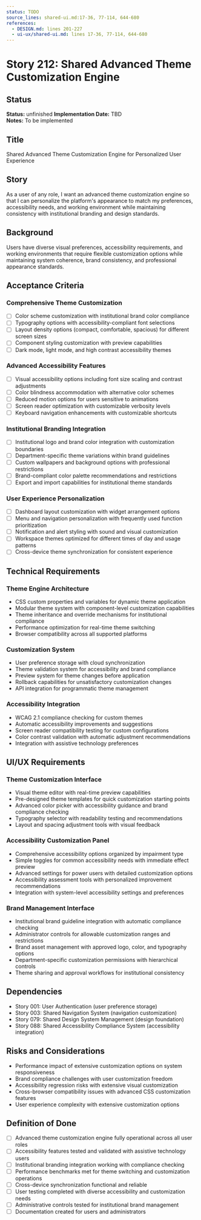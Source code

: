 ```yaml
---
status: TODO
source_lines: shared-ui.md:17-36, 77-114, 644-680
references:
  - DESIGN.md: lines 201-227
  - ui-ux/shared-ui.md: lines 17-36, 77-114, 644-680
---
```

# Story 212: Shared Advanced Theme Customization Engine

## Status
**Status:** unfinished
**Implementation Date:** TBD  
**Notes:** To be implemented

## Title
Shared Advanced Theme Customization Engine for Personalized User Experience

## Story
As a user of any role, I want an advanced theme customization engine so that I can personalize the platform's appearance to match my preferences, accessibility needs, and working environment while maintaining consistency with institutional branding and design standards.

## Background
Users have diverse visual preferences, accessibility requirements, and working environments that require flexible customization options while maintaining system coherence, brand consistency, and professional appearance standards.

## Acceptance Criteria

### Comprehensive Theme Customization
- [ ] Color scheme customization with institutional brand color compliance
- [ ] Typography options with accessibility-compliant font selections
- [ ] Layout density options (compact, comfortable, spacious) for different screen sizes
- [ ] Component styling customization with preview capabilities
- [ ] Dark mode, light mode, and high contrast accessibility themes

### Advanced Accessibility Features
- [ ] Visual accessibility options including font size scaling and contrast adjustments
- [ ] Color blindness accommodation with alternative color schemes
- [ ] Reduced motion options for users sensitive to animations
- [ ] Screen reader optimization with customizable verbosity levels
- [ ] Keyboard navigation enhancements with customizable shortcuts

### Institutional Branding Integration
- [ ] Institutional logo and brand color integration with customization boundaries
- [ ] Department-specific theme variations within brand guidelines
- [ ] Custom wallpapers and background options with professional restrictions
- [ ] Brand-compliant color palette recommendations and restrictions
- [ ] Export and import capabilities for institutional theme standards

### User Experience Personalization
- [ ] Dashboard layout customization with widget arrangement options
- [ ] Menu and navigation personalization with frequently used function prioritization
- [ ] Notification and alert styling with sound and visual customization
- [ ] Workspace themes optimized for different times of day and usage patterns
- [ ] Cross-device theme synchronization for consistent experience

## Technical Requirements

### Theme Engine Architecture
- CSS custom properties and variables for dynamic theme application
- Modular theme system with component-level customization capabilities
- Theme inheritance and override mechanisms for institutional compliance
- Performance optimization for real-time theme switching
- Browser compatibility across all supported platforms

### Customization System
- User preference storage with cloud synchronization
- Theme validation system for accessibility and brand compliance
- Preview system for theme changes before application
- Rollback capabilities for unsatisfactory customization changes
- API integration for programmatic theme management

### Accessibility Integration
- WCAG 2.1 compliance checking for custom themes
- Automatic accessibility improvements and suggestions
- Screen reader compatibility testing for custom configurations
- Color contrast validation with automatic adjustment recommendations
- Integration with assistive technology preferences

## UI/UX Requirements

### Theme Customization Interface
- Visual theme editor with real-time preview capabilities
- Pre-designed theme templates for quick customization starting points
- Advanced color picker with accessibility guidance and brand compliance checking
- Typography selector with readability testing and recommendations
- Layout and spacing adjustment tools with visual feedback

### Accessibility Customization Panel
- Comprehensive accessibility options organized by impairment type
- Simple toggles for common accessibility needs with immediate effect preview
- Advanced settings for power users with detailed customization options
- Accessibility assessment tools with personalized improvement recommendations
- Integration with system-level accessibility settings and preferences

### Brand Management Interface
- Institutional brand guideline integration with automatic compliance checking
- Administrator controls for allowable customization ranges and restrictions
- Brand asset management with approved logo, color, and typography options
- Department-specific customization permissions with hierarchical controls
- Theme sharing and approval workflows for institutional consistency

## Dependencies
- Story 001: User Authentication (user preference storage)
- Story 003: Shared Navigation System (navigation customization)
- Story 079: Shared Design System Management (design foundation)
- Story 088: Shared Accessibility Compliance System (accessibility integration)

## Risks and Considerations
- Performance impact of extensive customization options on system responsiveness
- Brand compliance challenges with user customization freedom
- Accessibility regression risks with extensive visual customization
- Cross-browser compatibility issues with advanced CSS customization features
- User experience complexity with extensive customization options

## Definition of Done
- [ ] Advanced theme customization engine fully operational across all user roles
- [ ] Accessibility features tested and validated with assistive technology users
- [ ] Institutional branding integration working with compliance checking
- [ ] Performance benchmarks met for theme switching and customization operations
- [ ] Cross-device synchronization functional and reliable
- [ ] User testing completed with diverse accessibility and customization needs
- [ ] Administrative controls tested for institutional brand management
- [ ] Documentation created for users and administrators
